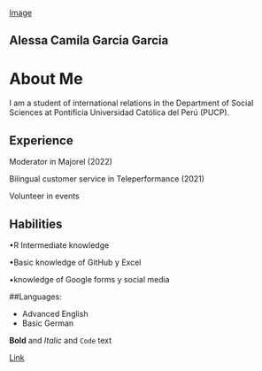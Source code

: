 [Image](https://github.com/Alessth/alessagarciag.github.io/blob/gh-pages/foto.png)


## Alessa Camila Garcia Garcia

About Me
======

I am a student of international relations in the Department of Social Sciences at Pontificia Universidad Católica del Perú (PUCP).

## Experience
Moderator in Majorel (2022)

Bilingual customer service in Teleperformance (2021)

Volunteer in events

## Habilities

•R Intermediate knowledge

•Basic knowledge of GitHub y Excel

•knowledge of Google forms y social media

##Languages:

- Advanced English
- Basic German 

**Bold** and _Italic_ and `Code` text

[Link](url)

